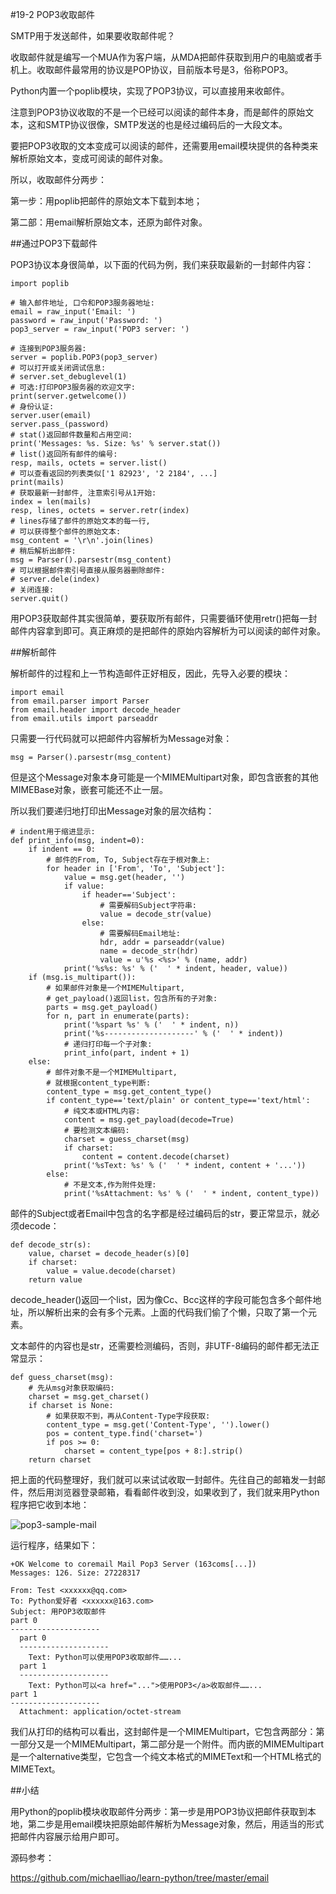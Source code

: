 #19-2 POP3收取邮件


SMTP用于发送邮件，如果要收取邮件呢？

收取邮件就是编写一个MUA作为客户端，从MDA把邮件获取到用户的电脑或者手机上。收取邮件最常用的协议是POP协议，目前版本号是3，俗称POP3。

Python内置一个poplib模块，实现了POP3协议，可以直接用来收邮件。

注意到POP3协议收取的不是一个已经可以阅读的邮件本身，而是邮件的原始文本，这和SMTP协议很像，SMTP发送的也是经过编码后的一大段文本。

要把POP3收取的文本变成可以阅读的邮件，还需要用email模块提供的各种类来解析原始文本，变成可阅读的邮件对象。

所以，收取邮件分两步：

第一步：用poplib把邮件的原始文本下载到本地；

第二部：用email解析原始文本，还原为邮件对象。

##通过POP3下载邮件

POP3协议本身很简单，以下面的代码为例，我们来获取最新的一封邮件内容：

	import poplib
	
	# 输入邮件地址, 口令和POP3服务器地址:
	email = raw_input('Email: ')
	password = raw_input('Password: ')
	pop3_server = raw_input('POP3 server: ')
	
	# 连接到POP3服务器:
	server = poplib.POP3(pop3_server)
	# 可以打开或关闭调试信息:
	# server.set_debuglevel(1)
	# 可选:打印POP3服务器的欢迎文字:
	print(server.getwelcome())
	# 身份认证:
	server.user(email)
	server.pass_(password)
	# stat()返回邮件数量和占用空间:
	print('Messages: %s. Size: %s' % server.stat())
	# list()返回所有邮件的编号:
	resp, mails, octets = server.list()
	# 可以查看返回的列表类似['1 82923', '2 2184', ...]
	print(mails)
	# 获取最新一封邮件, 注意索引号从1开始:
	index = len(mails)
	resp, lines, octets = server.retr(index)
	# lines存储了邮件的原始文本的每一行,
	# 可以获得整个邮件的原始文本:
	msg_content = '\r\n'.join(lines)
	# 稍后解析出邮件:
	msg = Parser().parsestr(msg_content)
	# 可以根据邮件索引号直接从服务器删除邮件:
	# server.dele(index)
	# 关闭连接:
	server.quit()
用POP3获取邮件其实很简单，要获取所有邮件，只需要循环使用retr()把每一封邮件内容拿到即可。真正麻烦的是把邮件的原始内容解析为可以阅读的邮件对象。

##解析邮件

解析邮件的过程和上一节构造邮件正好相反，因此，先导入必要的模块：

	import email
	from email.parser import Parser
	from email.header import decode_header
	from email.utils import parseaddr
只需要一行代码就可以把邮件内容解析为Message对象：

	msg = Parser().parsestr(msg_content)
但是这个Message对象本身可能是一个MIMEMultipart对象，即包含嵌套的其他MIMEBase对象，嵌套可能还不止一层。

所以我们要递归地打印出Message对象的层次结构：

	# indent用于缩进显示:
	def print_info(msg, indent=0):
	    if indent == 0:
	        # 邮件的From, To, Subject存在于根对象上:
	        for header in ['From', 'To', 'Subject']:
	            value = msg.get(header, '')
	            if value:
	                if header=='Subject':
	                    # 需要解码Subject字符串:
	                    value = decode_str(value)
	                else:
	                    # 需要解码Email地址:
	                    hdr, addr = parseaddr(value)
	                    name = decode_str(hdr)
	                    value = u'%s <%s>' % (name, addr)
	            print('%s%s: %s' % ('  ' * indent, header, value))
	    if (msg.is_multipart()):
	        # 如果邮件对象是一个MIMEMultipart,
	        # get_payload()返回list，包含所有的子对象:
	        parts = msg.get_payload()
	        for n, part in enumerate(parts):
	            print('%spart %s' % ('  ' * indent, n))
	            print('%s--------------------' % ('  ' * indent))
	            # 递归打印每一个子对象:
	            print_info(part, indent + 1)
	    else:
	        # 邮件对象不是一个MIMEMultipart,
	        # 就根据content_type判断:
	        content_type = msg.get_content_type()
	        if content_type=='text/plain' or content_type=='text/html':
	            # 纯文本或HTML内容:
	            content = msg.get_payload(decode=True)
	            # 要检测文本编码:
	            charset = guess_charset(msg)
	            if charset:
	                content = content.decode(charset)
	            print('%sText: %s' % ('  ' * indent, content + '...'))
	        else:
	            # 不是文本,作为附件处理:
	            print('%sAttachment: %s' % ('  ' * indent, content_type))
邮件的Subject或者Email中包含的名字都是经过编码后的str，要正常显示，就必须decode：

	def decode_str(s):
	    value, charset = decode_header(s)[0]
	    if charset:
	        value = value.decode(charset)
	    return value
decode_header()返回一个list，因为像Cc、Bcc这样的字段可能包含多个邮件地址，所以解析出来的会有多个元素。上面的代码我们偷了个懒，只取了第一个元素。

文本邮件的内容也是str，还需要检测编码，否则，非UTF-8编码的邮件都无法正常显示：

	def guess_charset(msg):
	    # 先从msg对象获取编码:
	    charset = msg.get_charset()
	    if charset is None:
	        # 如果获取不到，再从Content-Type字段获取:
	        content_type = msg.get('Content-Type', '').lower()
	        pos = content_type.find('charset=')
	        if pos >= 0:
	            charset = content_type[pos + 8:].strip()
	    return charset
把上面的代码整理好，我们就可以来试试收取一封邮件。先往自己的邮箱发一封邮件，然后用浏览器登录邮箱，看看邮件收到没，如果收到了，我们就来用Python程序把它收到本地：

![pop3-sample-mail](http://www.liaoxuefeng.com/files/attachments/0014082468380388be2ec29f6be43f5800fd84bd80fa446000)

运行程序，结果如下：

	+OK Welcome to coremail Mail Pop3 Server (163coms[...])
	Messages: 126. Size: 27228317
	
	From: Test <xxxxxx@qq.com>
	To: Python爱好者 <xxxxxx@163.com>
	Subject: 用POP3收取邮件
	part 0
	--------------------
	  part 0
	  --------------------
	    Text: Python可以使用POP3收取邮件……...
	  part 1
	  --------------------
	    Text: Python可以<a href="...">使用POP3</a>收取邮件……...
	part 1
	--------------------
	  Attachment: application/octet-stream
我们从打印的结构可以看出，这封邮件是一个MIMEMultipart，它包含两部分：第一部分又是一个MIMEMultipart，第二部分是一个附件。而内嵌的MIMEMultipart是一个alternative类型，它包含一个纯文本格式的MIMEText和一个HTML格式的MIMEText。

##小结

用Python的poplib模块收取邮件分两步：第一步是用POP3协议把邮件获取到本地，第二步是用email模块把原始邮件解析为Message对象，然后，用适当的形式把邮件内容展示给用户即可。

源码参考：

https://github.com/michaelliao/learn-python/tree/master/email